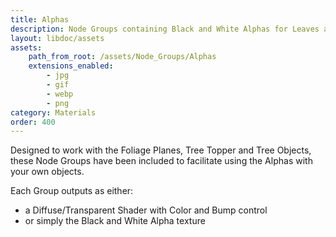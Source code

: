 ```yaml
---
title: Alphas
description: Node Groups containing Black and White Alphas for Leaves and Trees.
layout: libdoc/assets
assets:
    path_from_root: /assets/Node_Groups/Alphas
    extensions_enabled:
        - jpg
        - gif
        - webp
        - png
category: Materials
order: 400
---
```

Designed to work with the Foliage Planes, Tree Topper and Tree Objects, these Node Groups have been included to facilitate using the Alphas with your own objects.

Each Group outputs as either:
- a Diffuse/Transparent Shader with Color and Bump control
- or simply the Black and White Alpha texture

